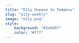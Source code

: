 ```yaml
---
title: "O11y Новини За Тиждень"
slug: "o11y-weekly"
image: "o11y.png"
style:
    background: "#2a9d8f"
    color: "#fff"
---
```

